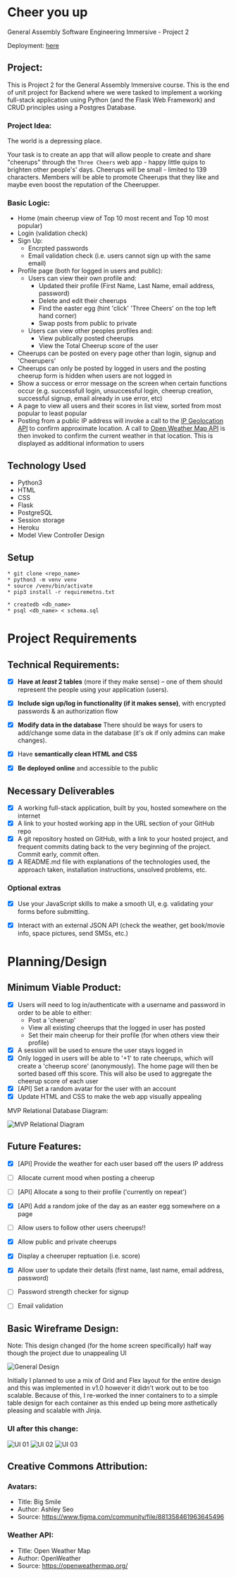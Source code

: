 # Cheer you up

General Assembly Software Engineering Immersive - Project 2

Deployment: [here](https://secret-wildwood-49670.herokuapp.com/)

## Project: 

This is Project 2 for the General Assembly Immersive course. This is the end of unit project for Backend where we were tasked to implement a working full-stack application using Python (and the Flask Web Framework) and CRUD principles using a Postgres Database.

### Project Idea:

The world is a depressing place.

Your task is to create an app that will allow people to create and share "cheerups" through the `Three Cheers` web app - happy little quips to brighten other people's' days. Cheerups will be small - limited to 139 characters. Members will be able to promote Cheerups that they like and maybe even boost the reputation of the Cheerupper.

### Basic Logic:
* Home (main cheerup view of Top 10 most recent and Top 10 most popular)
* Login (validation check)
* Sign Up:
    * Encrpted passwords
    * Email validation check (i.e. users cannot sign up with the same email)
* Profile page (both for logged in users and public):
    * Users can view their own profile and:
        * Updated their profile (First Name, Last Name, email address, password)
        * Delete and edit their cheerups
        * Find the easter egg (hint 'click' 'Three Cheers' on the top left hand corner)
        * Swap posts from public to private
    * Users can view other peoples profiles and:
        * View publically posted cheerups
        * View the Total Cheerup score of the user
* Cheerups can be posted on every page other than login, signup and 'Cheerupers'
* Cheerups can only be posted by logged in users and the posting cheerup form is hidden when users are not logged in
* Show a success or error message on the screen when certain functions occur (e.g. successfull login, unsuccessful login, cheerup creation, successful signup, email already in use error, etc)
* A page to view all users and their scores in list view, sorted from most popular to least popular
* Posting from a public IP address will invoke a call to the [IP Geolocation API](http://ip-api.com/) to confirm approximate location. A call to [Open Weather Map API](https://api.openweathermap.org/data/2.5) is then invoked to confirm the current weather in that location. This is displayed as additional information to users

## Technology Used
* Python3
* HTML
* CSS
* Flask
* PostgreSQL
* Session storage
* Heroku
* Model View Controller Design

## Setup
```
* git clone <repo_name>
* python3 -m venv venv
* source /venv/bin/activate
* pip3 install -r requiremetns.txt

* createdb <db_name>
* psql <db_name> < schema.sql

```

# Project Requirements
## Technical Requirements:
- [x] **Have at *least* 2 tables** (more if they make sense) – one of them should represent the people using your application (users).
- [x] **Include sign up/log in functionality (if it makes sense)**, with encrypted passwords & an authorization flow
- [x] **Modify data in the database** There should be ways for users to add/change some data in the database (it's ok if only admins can make changes).
- [x] Have **semantically clean HTML and CSS**
- [x] **Be deployed online** and accessible to the public


## Necessary Deliverables
- [x] A working full-stack application, built by you, hosted somewhere on the internet
- [x] A link to your hosted working app in the URL section of your GitHub repo
- [x] A git repository hosted on GitHub, with a link to your hosted project, and frequent commits dating back to the very beginning of the project. Commit early, commit often.
- [x] A README.md file with explanations of the technologies used, the approach taken, installation instructions, unsolved problems, etc.

### Optional extras
- [x] Use your JavaScript skills to make a smooth UI, e.g. validating your forms before submitting.
- [x] Interact with an external JSON API (check the weather, get book/movie info, space pictures, send SMSs, etc.)


# Planning/Design
## Minimum Viable Product:
- [x] Users will need to log in/authenticate with a username and password in order to be able to either:
    * Post a 'cheerup'
    * View all existing cheerups that the logged in user has posted
    * Set their main cheerup for their profile (for when others view their profile)
- [x] A session will be used to ensure the user stays logged in
- [x] Only logged in users will be able to '+1' to rate cheerups, which will create a 'cheerup score' (anonymously). The home page will then be sorted based off this score. This will also be used to aggregate the cheerup score of each user
- [x] [API] Set a random avatar for the user with an account
- [x] Update HTML and CSS to make the web app visually appealing

MVP Relational Database Diagram:

![MVP Relational Diagram](/static/images/readme/actual-erd.png)


## Future Features:
- [x] [API] Provide the weather for each user based off the users IP address
- [ ] Allocate current mood when posting a cheerup
- [ ] [API] Allocate a song to their profile ('currently on repeat')
- [x] [API] Add a random joke of the day as an easter egg somewhere on a page 
- [ ] Allow users to follow other users cheerups!!
- [x] Allow public and private cheerups
- [x] Display a cheeruper reptuation (i.e. score)
- [x] Allow user to update their details (first name, last name, email address, password)
- [ ] Password strength checker for signup
- [ ] Email validation


## Basic Wireframe Design:
Note: This design changed (for the home screen specifically) half way though the project due to unappealing UI

![General Design](/static/images/readme/general-design.png)

Initially I planned to use a mix of Grid and Flex layout for the entire design and this was implemented in v1.0 however it didn't work out to be too scalable. Because of this, I re-worked the inner containers to to a simple table design for each container as this ended up being more asthetically pleasing and scalable with Jinja.

### UI after this change:
![UI 01](/static/images/readme/ui-01.png)
![UI 02](/static/images/readme/ui-02.png)
![UI 03](/static/images/readme/ui-03.png)

## Creative Commons Attribution:
### Avatars:
- Title: Big Smile
- Author: Ashley Seo 
- Source: https://www.figma.com/community/file/881358461963645496

### Weather API:
- Title: Open Weather Map  
- Author: OpenWeather 
- Source: https://openweathermap.org/